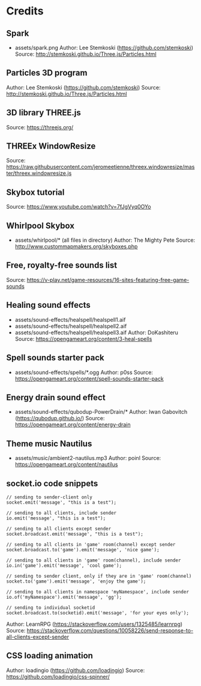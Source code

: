 # Credits

## Spark
- assets/spark.png
Author: Lee Stemkoski (https://github.com/stemkoski)
Source: http://stemkoski.github.io/Three.js/Particles.html

## Particles 3D program
Author: Lee Stemkoski (https://github.com/stemkoski)
Source: http://stemkoski.github.io/Three.js/Particles.html

## 3D library THREE.js
Source: https://threejs.org/

## THREEx WindowResize
Source: https://raw.githubusercontent.com/jeromeetienne/threex.windowresize/master/threex.windowresize.js

## Skybox tutorial
Source: https://www.youtube.com/watch?v=7fJgVyq0OYo

## Whirlpool Skybox
- assets/whirlpool/* (all files in directory)
Author: The Mighty Pete
Source: http://www.custommapmakers.org/skyboxes.php

## Free, royalty-free sounds list
Source: https://v-play.net/game-resources/16-sites-featuring-free-game-sounds

## Healing sound effects
- assets/sound-effects/healspell/healspell1.aif
- assets/sound-effects/healspell/healspell2.aif
- assets/sound-effects/healspell/healspell3.aif
Author: DoKashiteru
Source: https://opengameart.org/content/3-heal-spells

## Spell sounds starter pack
- assets/sound-effects/spells/*.ogg
Author: p0ss
Source: https://opengameart.org/content/spell-sounds-starter-pack

## Energy drain sound effect
- assets/sound-effects/qubodup-PowerDrain/*
Author: Iwan Gabovitch (https://qubodup.github.io/)
Source: https://opengameart.org/content/energy-drain

## Theme music Nautilus
- assets/music/ambient2-nautilus.mp3
Author: poinl
Source: https://opengameart.org/content/nautilus

## socket.io code snippets
```
// sending to sender-client only
socket.emit('message', "this is a test");

// sending to all clients, include sender
io.emit('message', "this is a test");

// sending to all clients except sender
socket.broadcast.emit('message', "this is a test");

// sending to all clients in 'game' room(channel) except sender
socket.broadcast.to('game').emit('message', 'nice game');

// sending to all clients in 'game' room(channel), include sender
io.in('game').emit('message', 'cool game');

// sending to sender client, only if they are in 'game' room(channel)
socket.to('game').emit('message', 'enjoy the game');

// sending to all clients in namespace 'myNamespace', include sender
io.of('myNamespace').emit('message', 'gg');

// sending to individual socketid
socket.broadcast.to(socketid).emit('message', 'for your eyes only');
```
Author: LearnRPG (https://stackoverflow.com/users/1325485/learnrpg)
Source: https://stackoverflow.com/questions/10058226/send-response-to-all-clients-except-sender

## CSS loading animation
Author: loadingio (https://github.com/loadingio)
Source: https://github.com/loadingio/css-spinner/
